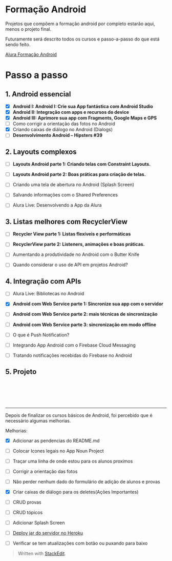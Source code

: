 
# Formação Android

Projetos que compõem a formação android por completo estarão aqui, menos o projeto final.

Futuramente será descrito todos os cursos e passo-a-passo do que está sendo feito.

[Alura Formação Android](https://cursos.alura.com.br/formacao-android)



# Passo a passo

## 1.  Android essencial

- [x] **Android I: Android I: Crie sua App fantástica com Android Studio**
- [x] **Android II: Integração com apps e recursos do device**
- [x] **Android III: Aprimore sua app com Fragments, Google Maps e GPS**
- [ ] Como corrigir a orientação das fotos no Android
- [x] Criando caixas de diálogo no Android (Dialogs)
- [ ] **Desenvolvimento Android – Hipsters #39**

## 2. Layouts complexos

- [ ] **Layouts Android parte 1: Criando telas com Constraint Layouts.**
- [ ] **Layouts Android parte 2: Boas práticas para criação de telas.**
- [ ] Criando uma tela de abertura no Android (Splash Screen)
- [ ] Salvando informações com o Shared Preferences
- [ ] Alura Live: Desenvolvendo a App da Alura


## 3.  Listas melhores com RecyclerView

- [ ] **Recycler View parte 1: Listas flexíveis e performáticas**
- [ ] **RecyclerView parte 2: Listeners, animações e boas práticas.**
- [ ] Aumentando a produtividade no Android com o Butter Knife
- [ ] Quando considerar o uso de API em projetos Android?
 

## 4.  Integração com APIs

- [ ] Alura Live: Bibliotecas no Android
- [x] **Android com Web Service parte 1: Sincronize sua app com o servidor**
- [ ] **Android com Web Service parte 2: mais técnicas de sincronização**
- [ ] **Android com Web Service parte 3: sincronização em modo offline**
- [ ] O que é Push Notification?
- [ ] Integrando App Android com o Firebase Cloud Messaging
- [ ] Tratando notificações recebidas do Firebase no Android



## 5. Projeto

<br>
<br>
<br>
<br>

______

Depois de finalizar os cursos básicos de Android, foi percebido que é necessário algumas melhorias.

Melhorias:

 - [x] Adicionar as pendencias do README.md 
 - [ ] Colocar Icones legais no App Noun Project
 - [ ] Traçar uma linha de onde estou para os alunos proximos 
 - [ ] Corrigir a orientação das fotos 
 - [ ] Não perder nenhum dado do formulário de adição de alunos e provas
 - [x] Criar caixas de diálogo para os deletes(Ações Importantes) 
 - [ ] CRUD provas 
 - [ ] CRUD tópicos
 - [ ] Adicionar Splash Screen
 - [ ] [Deploy jar do servidor no Heroku](https://dzone.com/articles/spring-boot-heroku-and-cicd)
 - [ ] Verificar se tem atualizações com botão ou puxando para baixo
 

> Written with [StackEdit](https://stackedit.io/).
